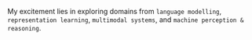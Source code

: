 My excitement lies in exploring domains from ```language modelling```, ```representation learning```, ```multimodal systems```, and ```machine perception & reasoning```.
